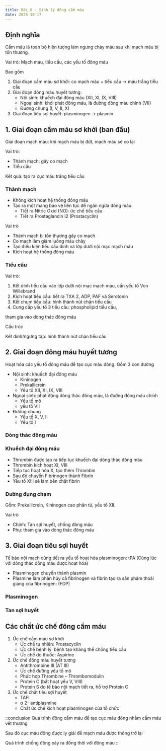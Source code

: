 ```yaml
---
title: Bài 6 - Sinh lý đông cầm máu
date: 2025-10-17
---
```


## Định nghĩa

Cầm máu là toàn bộ hiện tượng làm ngưng chảy máu sau khi mạch máu bị tổn thương.

Vai trò: Mạch máu, tiểu cầu, các yếu tố đông máu

Bao gồm

1. Giai đoạn cầm máu sơ khởi: co mạch máu + tiểu cầu -> máu trắng tiểu cầu
2. Giai đoạn đông máu huyết tương:
    - Nội sinh: khuếch đại đông máu (XII, XI, IX, VIII)
    - Ngoại sinh: khởi phát đông máu, là đường đông máu chính (VII)
    - Đường chung (I, V, II, X)
3. Giai đoạn tiêu sợi huyết: plasminogen -> plasmin

## 1. Giai đoạn cầm máu sơ khởi (ban đầu)

Giai đoạn mạch máu: khi mạch máu bị đứt, mạch máu sẽ co lại

Vai trò:

- Thành mạch: gây co mạch
- Tiểu cầu

 Kết quả: tạo ra cục máu trắng tiểu cầu

### Thành mạch

- Không kích hoạt hệ thống đông máu
- Tạo ra một màng bảo vệ liên tục để ngăn ngừa đông máu:
  - Tiết ra Nitric Oxid (NO): ức chế tiểu cầu
  - Tiết ra Prostaglandin I2 (Prostacyclin)

Vai trò

- Thành mạch bị tổn thương gây co mạch
- Co mạch làm giảm luồng máu chảy
- Tạo điều kiện tiểu cầu dính và lớp dưới nội mạc mạch máu
- Kích hoạt hệ thống đông máu

### Tiểu cầu

Vai trò:

1. Kết dính tiểu cầu vào lớp dưới nội mạc mạch máu, cần yếu tố Von Willebrand
2. Kích hoạt tiểu cầu: tiết ra TXA 2, ADP, PAF và Serotonin
3. Kết chụm tiểu cầu: hình thành nút chận tiểu cầu
4. Cung cấp yếu tố 3 tiểu cầu: phospholipid tiểu cầu,

tham gia vào dòng thác đông máu

Cấu trúc

Kết dính/ngưng tập: hình thành nút chận tiểu cầu

## 2. Giai đoạn đông máu huyết tương

Hoạt hóa các yếu tố đông máu để tạo cục máu đông.
Gồm 3 con đường

- Nội sinh: khuếch đại đông máu
  - Kininogen
  - Prekallicrein
  - Yếu tố XII, XI, IX, VIII
- Ngoại sinh: phát động dòng thác đông máu, là đường đông máu chính
  - Yếu tố mô
  - yếu tố VII
- Đường chung
  - Yếu tố X, V, II
  - Yếu tố I

### Dòng thác đông máu

### Khuếch đại đông máu

- Thrombin được tạo ra tiếp tục khuếch đại dòng thác đông máu
- Thrombin kích hoạt XI, VIII
- Tiếp tục hoạt hóa X, tạo thêm Thrombin
- Sau đó chuyển Fibrinogen thành Fibrin
- Yếu tố XIII sẽ làm bền chặt fibrin

### Đường đụng chạm

Gồm: Prekallicrein, Kininogen cao phân tử,
yếu tố XII.

Vai trò

- Chính: Tan sợi huyết, chống đông máu
- Phụ: tham gia vào dòng thác đông máu

## 3. Giai đoạn tiêu sợi huyết

Tế bào nội mạch cũng tiết ra yếu tố hoạt hóa plasminogen: tPA (Cùng lúc với dòng thác đông máu được hoạt hóa)

- Plasminogen chuyển thành plasmin
- Plasmine làm phân hủy cả fibrinogen và fibrin tạo ra sản phảm thoái giáng của fibrinogen:
(FDP)

### Plasminogen

### Tan sợi huyết

## Các chất ức chế đông cầm máu

1. Ức chế cầm máu sơ khởi
    - Ức chế tự nhiên: Prostacyclin
    - Ức chế bệnh lý: bệnh tạo kháng thể chống tiểu cầu
    - Ức chế do thuốc: Aspirine
2. Ức chế đông máu huyết tương
    - Antithrombine III (AT III)
    - Ức chế đường yếu tố mô
    - Phức hợp Thrombine – Thrombomodulin
    - Protein C (bất hoạt yếu V, VIII)
    - Protein S do tế bào nội mạch tiết ra, hỗ trợ
Protein C
3. Ức chế chất tiêu sợi huyết
    - TAFI
    - α 2- antiplasmine
    - Chất ức chế kích hoạt plasminogen của tổ chức

::conclusion
Quá trình đông cầm máu để tạo cục máu đông nhằm cầm máu vết thương

Sau đó cục máu đông được ly giải để mạch máu được thông trở lại

Quá trình chống đông xảy ra đồng thời với đông máu
::
